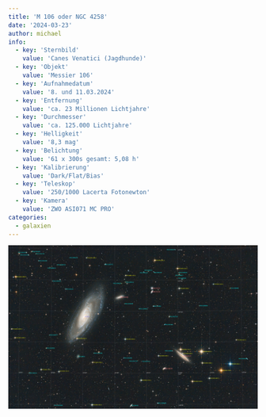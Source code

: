 ```yaml
---
title: 'M 106 oder NGC 4258'
date: '2024-03-23'
author: michael
info:
  - key: 'Sternbild'
    value: 'Canes Venatici (Jagdhunde)'
  - key: 'Objekt'
    value: 'Messier 106'
  - key: 'Aufnahmedatum'
    value: '8. und 11.03.2024'
  - key: 'Entfernung'
    value: 'ca. 23 Millionen Lichtjahre'
  - key: 'Durchmesser'
    value: 'ca. 125.000 Lichtjahre'
  - key: 'Helligkeit'
    value: '8,3 mag'
  - key: 'Belichtung'
    value: '61 x 300s gesamt: 5,08 h'
  - key: 'Kalibrierung'
    value: 'Dark/Flat/Bias'
  - key: 'Teleskop'
    value: '250/1000 Lacerta Fotonewton'
  - key: 'Kamera'
    value: 'ZWO ASI071 MC PRO'
categories:
  - galaxien
---
```


![M-106 mit Annotationen](m-106-annotated.jpeg 'M-106 mit Annotationen')
